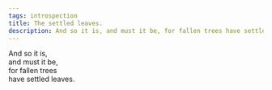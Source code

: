 ```yaml
---
tags: introspection
title: The settled leaves.
description: And so it is, and must it be, for fallen trees have settled leaves.  
---
```




And so it is,  
and must it be,  
for fallen trees  
have settled leaves.  
